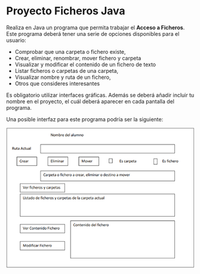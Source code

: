 # Proyecto Ficheros Java

Realiza en Java un programa que permita trabajar el **Acceso a Ficheros**. Este programa deberá tener una serie de opciones disponibles para el usuario:

- Comprobar que una carpeta o fichero existe,
- Crear, eliminar, renombrar, mover fichero y carpeta
- Visualizar y modificar el contenido de un fichero de texto
- Listar ficheros o carpetas de una carpeta,
- Visualizar nombre y ruta de un fichero,
- Otros que consideres interesantes

Es obligatorio utilizar interfaces gráficas. Además se deberá añadir incluir tu nombre en el proyecto, el cuál deberá aparecer en cada pantalla del programa.

Una posible interfaz para este programa podría ser la siguiente:

![](https://github.com/Ayoamaro/Proyecto_FicherosJava/blob/main/docs/images/interfaz.PNG?raw=true)
